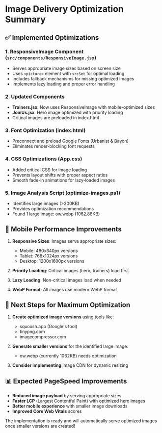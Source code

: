# Image Delivery Optimization Summary

## ✅ Implemented Optimizations

### 1. **ResponsiveImage Component** (`src/components/ResponsiveImage.jsx`)
- Serves appropriate image sizes based on screen size
- Uses `<picture>` element with `srcSet` for optimal loading
- Includes fallback mechanisms for missing optimized images
- Implements lazy loading and proper error handling

### 2. **Updated Components**
- **Trainers.jsx**: Now uses ResponsiveImage with mobile-optimized sizes
- **JoinUs.jsx**: Hero image optimized with priority loading
- Critical images are preloaded in index.html

### 3. **Font Optimization** (index.html)
- Preconnect and preload Google Fonts (Urbanist & Bayon)
- Eliminates render-blocking font requests

### 4. **CSS Optimizations** (App.css)
- Added critical CSS for image loading
- Prevents layout shifts with proper aspect ratios
- Smooth fade-in animations for lazy-loaded images

### 5. **Image Analysis Script** (optimize-images.ps1)
- Identifies large images (>200KB)
- Provides optimization recommendations
- Found 1 large image: ow.webp (1062.88KB)

## 📱 Mobile Performance Improvements

1. **Responsive Sizes**: Images serve appropriate sizes:
   - Mobile: 480x640px versions
   - Tablet: 768x1024px versions  
   - Desktop: 1200x1600px versions

2. **Priority Loading**: Critical images (hero, trainers) load first

3. **Lazy Loading**: Non-critical images load when needed

4. **WebP Format**: All images use modern WebP format

## 🔧 Next Steps for Maximum Optimization

1. **Create optimized image versions** using tools like:
   - squoosh.app (Google's tool)
   - tinypng.com
   - imagecompressor.com

2. **Generate smaller versions** for the identified large image:
   - ow.webp (currently 1062KB) needs optimization

3. **Consider implementing** image CDN for dynamic resizing

## 📊 Expected PageSpeed Improvements

- **Reduced image payload** by serving appropriate sizes
- **Faster LCP** (Largest Contentful Paint) with optimized hero images
- **Better mobile experience** with smaller image downloads
- **Improved Core Web Vitals** scores

The implementation is ready and will automatically serve optimized images once smaller versions are created!
